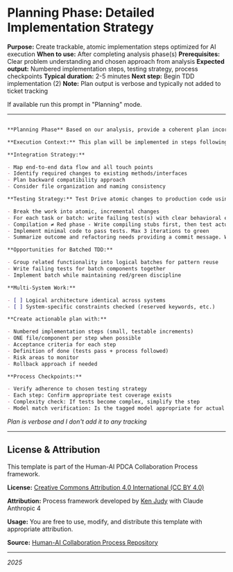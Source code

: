 # Planning Phase: Detailed Implementation Strategy

**Purpose:** Create trackable, atomic implementation steps optimized for AI execution
**When to use:** After completing analysis phase(s)
**Prerequisites:** Clear problem understanding and chosen approach from analysis
**Expected output:** Numbered implementation steps, testing strategy, process checkpoints
**Typical duration:** 2-5 minutes
**Next step:** Begin TDD implementation (2)
**Note:** Plan output is verbose and typically not added to ticket tracking

If available run this prompt in "Planning" mode.

---
``` markdown

**Planning Phase** Based on our analysis, provide a coherent plan incorporating our refinements that is optimized for your use as context for the implementation:

**Execution Context:** This plan will be implemented in steps following TDD discipline with human supervision. Each step tagged for optimal model selection within the same thread context.

**Integration Strategy:**

- Map end-to-end data flow and all touch points
- Identify required changes to existing methods/interfaces
- Plan backward compatibility approach
- Consider file organization and naming consistency

**Testing Strategy:** Test Drive atomic changes to production code using red/green strategy

- Break the work into atomic, incremental changes
- For each task or batch: write failing test(s) with clear behavioral expectations that drive code changes needed
- Compilation ≠ Red phase - Write compiling stubs first, then test actual behavior expectations, not symbol existence
- Implement minimal code to pass tests. Max 3 iterations to green
- Summarize outcome and refactoring needs providing a commit message. Wait for approval before proceeding

**Opportunities for Batched TDD:**

- Group related functionality into logical batches for pattern reuse
- Write failing tests for batch components together
- Implement batch while maintaining red/green discipline

**Multi-System Work:**

- [ ] Logical architecture identical across systems
- [ ] System-specific constraints checked (reserved keywords, etc.)

**Create actionable plan with:**

- Numbered implementation steps (small, testable increments)
- ONE file/component per step when possible
- Acceptance criteria for each step
- Definition of done (tests pass + process followed)
- Risk areas to monitor
- Rollback approach if needed

**Process Checkpoints:**

- Verify adherence to chosen testing strategy
- Each step: Confirm appropriate test coverage exists
- Complexity check: If tests become complex, simplify the step
- Model match verification: Is the tagged model appropriate for actual complexity encountered?

```

_Plan is verbose and I don't add it to any tracking_


---

## License & Attribution

This template is part of the Human-AI PDCA Collaboration Process framework.

**License:** [Creative Commons Attribution 4.0 International (CC BY 4.0)](https://creativecommons.org/licenses/by/4.0/)

**Attribution:** Process framework developed by [Ken Judy](https://github.com/kenjudy) with Claude Anthropic 4

**Usage:** You are free to use, modify, and distribute this template with appropriate attribution. 

**Source:** [Human-AI Collaboration Process Repository](https://github.com/kenjudy/human-ai-collaboration-process)

---
*2025*